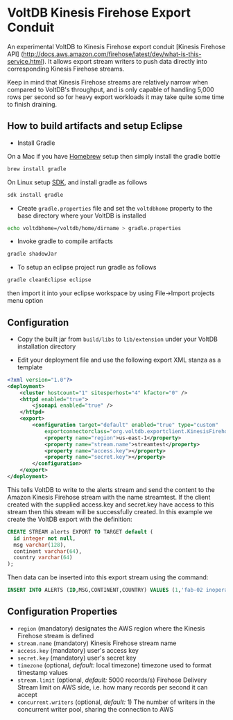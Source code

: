 # VoltDB Kinesis Firehose Export Conduit

An experimental VoltDB to Kinesis Firehose export conduit [Kinesis Firehose API]
(http://docs.aws.amazon.com/firehose/latest/dev/what-is-this-service.html). It
allows export stream writers to push data directly into corresponding Kinesis Firehose streams.

Keep in mind that Kinesis Firehose streams are relatively narrow when compared to VoltDB's
throughput, and is only capable of handling 5,000 rows per second so for heavy export workloads
it may take quite some time to finish draining.

## How to build artifacts and setup Eclipse

* Install Gradle

On a Mac if you have [Homebrew](http://brew.sh/) setup then simply install the gradle bottle

```bash
brew install gradle
```

On Linux setup [SDK](http://sdkman.io/), and install gradle as follows

```bash
sdk install gradle
```

* Create `gradle.properties` file and set the `voltdbhome` property
   to the base directory where your VoltDB is installed

```bash
echo voltdbhome=/voltdb/home/dirname > gradle.properties
```

* Invoke gradle to compile artifacts

```bash
gradle shadowJar
```

* To setup an eclipse project run gradle as follows

```bash
gradle cleanEclipse eclipse
```
then import it into your eclipse workspace by using File->Import projects menu option

## Configuration

* Copy the built jar from `build/libs` to `lib/extension` under your VoltDB installation directory

* Edit your deployment file and use the following export XML stanza as a template

```xml
<?xml version="1.0"?>
<deployment>
    <cluster hostcount="1" sitesperhost="4" kfactor="0" />
    <httpd enabled="true">
        <jsonapi enabled="true" />
    </httpd>
    <export>
        <configuration target="default" enabled="true" type="custom"
            exportconnectorclass="org.voltdb.exportclient.KinesisFirehoseExportClient">
            <property name="region">us-east-1</property>
            <property name="stream.name">streamtest</property>
            <property name="access.key"></property>
            <property name="secret.key"></property>
        </configuration>
    </export>
</deployment>
```

This tells VoltDB to write to the alerts stream and send the content to the Amazon Kinesis Firehose stream
with the name streamtest. If the client created with the supplied access.key and secret.key have access
to this stream then this stream will be successfully created. In this example we create the VoltDB export
with the definition:

```sql
CREATE STREAM alerts EXPORT TO TARGET default (
  id integer not null,
  msg varchar(128),
  continent varchar(64),
  country varchar(64)
);
```

Then data can be inserted into this export stream using the command:

```sql
INSERT INTO ALERTS (ID,MSG,CONTINENT,COUNTRY) VALUES (1,'fab-02 inoperable','EU','IT');
```

## Configuration Properties

- `region` (mandatory) designates the AWS region where the Kinesis Firehose stream is defined
- `stream.name`  (mandatory) Kinesis Firehose stream name
- `access.key` (mandatory) user's access key
- `secret.key` (mandatory) user's secret key
- `timezone` (optional, _default:_ local timezone) timezone used to format timestamp values
- `stream.limit` (optional, _default:_ 5000 records/s) Firehose Delivery Stream limit on AWS side, i.e. how many records per second it can accept
- `concurrent.writers` (optional, _default:_ 1) The number of writers in the concurrent writer pool, sharing the connection to AWS
